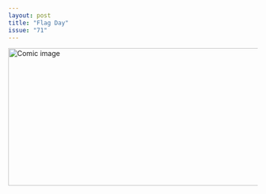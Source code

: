 ```yaml
---
layout: post
title: "Flag Day"
issue: "71"
---
```

<img src="{{ site.url }}/comics/71.png" title='“The neighbors never seem to like my American flag."' alt="Comic image" width="780px" height="279px"/>


